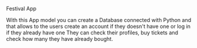 Festival App

With this App model you can create a Database connected with Python and that allows to the users create an account if they doesn't have one or log in if they already have one
They can check their profiles, buy tickets and check how many they have already bought.
